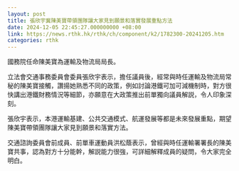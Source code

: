 ```yaml
---
layout: post
title: 張欣宇冀陳美寶帶領團隊讓大家見到願景和落實發展重點方法
date: 2024-12-05 22:45:27.000000000 +08:00
link: https://news.rthk.hk/rthk/ch/component/k2/1782300-20241205.htm
categories: rthk
---
```


國務院任命陳美寶為運輸及物流局局長。

立法會交通事務委員會委員張欣宇表示，擔任議員後，經常與時任運輸及物流局常秘的陳美寶接觸，讚揚她熟悉不同的政策，例如討論港鐵可加可減機制時，對方很快講出港鐵財務情況等細節，亦願意在大政策推出前單獨向議員解説，令人印象深刻。

張欣宇表示，本港運輸基建、公共交通模式、航運發展等都是未來發展重點，期望陳美寶帶領團隊讓大家見到願景和落實方法。

交通諮詢委員會前成員、前單車運動員洪松蔭表示，曾經與時任運輸署署長的陳美寶共事，認為對方十分能幹，解説能力很強，可詳細解釋成員的疑問，令大家完全明白。
